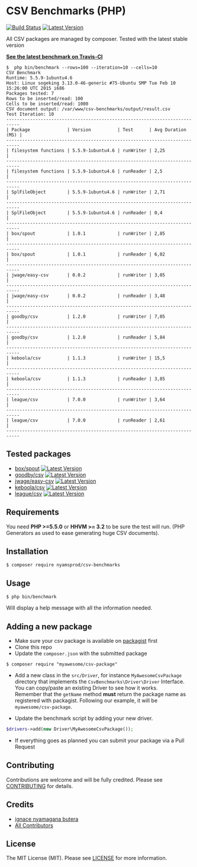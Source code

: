 CSV Benchmarks (PHP)
==========

[![Build Status](https://travis-ci.org/nyamsprod/csv-benchmarks.svg?branch=master)](https://travis-ci.org/nyamsprod/csv-benchmarks)
[![Latest Version](https://img.shields.io/github/release/nyamsprod/csv-benchmarks.svg?style=flat-square)](https://github.com/nyamsprod/csv-benchmarks/releases)

All CSV packages are managed by composer. Tested with the latest stable version

[**See the latest benchmark on Travis-CI**](https://travis-ci.org/nyamsprod/csv-benchmarks)

```
$  php bin/benchmark --rows=100 --iteration=10 --cells=10
CSV Benchmark
Runtime: 5.5.9-1ubuntu4.6
Host: Linux sogeking 3.13.0-46-generic #75-Ubuntu SMP Tue Feb 10 15:26:00 UTC 2015 i686
Packages tested: 7
Rows to be inserted/read: 100
Cells to be inserted/read: 1000
CSV document output: /var/www/csv-benchmarks/output/result.csv
Test Iteration: 10
---------------------------------------------------------------------------
| Package              | Version          | Test      | Avg Duration (MS) |
---------------------------------------------------------------------------
| filesystem functions | 5.5.9-1ubuntu4.6 | runWriter | 2,25              |
---------------------------------------------------------------------------
| filesystem functions | 5.5.9-1ubuntu4.6 | runReader | 2,5               |
---------------------------------------------------------------------------
| SplFileObject        | 5.5.9-1ubuntu4.6 | runWriter | 2,71              |
---------------------------------------------------------------------------
| SplFileObject        | 5.5.9-1ubuntu4.6 | runReader | 0,4               |
---------------------------------------------------------------------------
| box/spout            | 1.0.1            | runWriter | 2,85              |
---------------------------------------------------------------------------
| box/spout            | 1.0.1            | runReader | 6,02              |
---------------------------------------------------------------------------
| jwage/easy-csv       | 0.0.2            | runWriter | 3,05              |
---------------------------------------------------------------------------
| jwage/easy-csv       | 0.0.2            | runReader | 3,48              |
---------------------------------------------------------------------------
| goodby/csv           | 1.2.0            | runWriter | 7,05              |
---------------------------------------------------------------------------
| goodby/csv           | 1.2.0            | runReader | 5,84              |
---------------------------------------------------------------------------
| keboola/csv          | 1.1.3            | runWriter | 15,5              |
---------------------------------------------------------------------------
| keboola/csv          | 1.1.3            | runReader | 3,85              |
---------------------------------------------------------------------------
| league/csv           | 7.0.0            | runWriter | 3,64              |
---------------------------------------------------------------------------
| league/csv           | 7.0.0            | runReader | 2,61              |
---------------------------------------------------------------------------
```

Tested packages
-------

- [box/spout](https://github.com/box/spout) [![Latest Version](https://img.shields.io/github/release/box/spout.svg?style=flat-square)](https://github.com/box/spout/releases)
- [goodby/csv](https://github.com/goodby/csv) [![Latest Version](https://img.shields.io/github/release/goodby/csv.svg?style=flat-square)](https://github.com/goodby/csv/releases)
- [jwage/easy-csv](https://github.com/jwage/easy-csv) [![Latest Version](https://img.shields.io/github/release/jwage/easy-csv.svg?style=flat-square)](https://github.com/jwage/easy-csv/releases)
- [keboola/csv](https://github.com/keboola/php-csv) [![Latest Version](https://poser.pugx.org/keboola/csv/v/stable.svg)](https://github.com/keboola/php-csv/releases)
- [league/csv](https://github.com/thephpleague/csv) [![Latest Version](https://img.shields.io/github/release/thephpleague/csv.svg?style=flat-square)](https://github.com/thephpleague/csv/releases)

Requirements
---

You need **PHP >=5.5.0** or **HHVM >= 3.2** to be sure the test will run. (PHP Generators as used to ease generating huge CSV documents).

Installation
----

```
$ composer require nyamsprod/csv-benchmarks
```

Usage
----

```
$ php bin/benchmark
```

Will display a help message with all the information needed.


Adding a new package
----

- Make sure your csv package is available on [packagist](https://packagist.org) first
- Clone this repo
- Update the `composer.json` with the submitted package

```
$ composer require "myawesome/csv-package"
```

- Add a new class in the `src/Driver`, for instance `MyAwesomeCsvPackage` directory that implements the `CsvBenchmarks\Driver\Driver` Interface.  
You can copy/paste an existing Driver to see how it works.  
Remember that the `getName` method **must** return the package name as registered with packagist. Following our example, it will be `myawesome/csv-package`.

- Update the benchmark script by adding your new driver.

```php
$drivers->add(new Driver\MyAwesomeCsvPackage());
```

- If everything goes as planned you can submit your package via a Pull Request

Contributing
-------

Contributions are welcome and will be fully credited. Please see [CONTRIBUTING](CONTRIBUTING.md) for details.

Credits
-------

- [ignace nyamagana butera](https://github.com/nyamsprod)
- [All Contributors](https://github.com/nyamsprod/csv-benchmarks/graphs/contributors)

License
-------

The MIT License (MIT). Please see [LICENSE](LICENSE) for more information.
